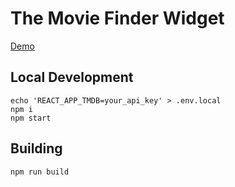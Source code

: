 # The Movie Finder Widget

[Demo](https://eloquent-wright-a3b7b6.netlify.app)

## Local Development

    echo 'REACT_APP_TMDB=your_api_key' > .env.local
    npm i
    npm start

## Building

    npm run build

